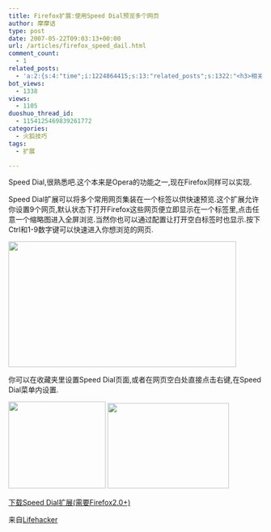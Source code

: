 ```yaml
---
title: Firefox扩展:使用Speed Dial预览多个网页
author: 摩摩诘
type: post
date: 2007-05-22T09:03:13+00:00
url: /articles/firefox_speed_dail.html
comment_count:
  - 1
related_posts:
  - 'a:2:{s:4:"time";i:1224864415;s:13:"related_posts";s:1322:"<h3>相关日志</h3><ul class="related_post"><li><a href="http://www.digglife.cn/articles/firefox-addons-weekly-issue3.html" title="一周Firefox扩展推荐-第三辑">一周Firefox扩展推荐-第三辑</a></li><li><a href="http://www.digglife.cn/articles/firefox-addons-weekly-issue2.html" title="一周Firefox扩展推荐-第二辑">一周Firefox扩展推荐-第二辑</a></li><li><a href="http://www.digglife.cn/articles/firefox-addons-weekly-issue1.html" title="一周Firefox扩展推荐-第一辑">一周Firefox扩展推荐-第一辑</a></li><li><a href="http://www.digglife.cn/articles/social-web-firefox-yoono.html" title="社会化浏览器扩展Yoono">社会化浏览器扩展Yoono</a></li><li><a href="http://www.digglife.cn/articles/add-google-toolbar-functions-firefox3.html" title="给Firefox 3添加Google Toolbar的功能">给Firefox 3添加Google Toolbar的功能</a></li><li><a href="http://www.digglife.cn/articles/clean-up-desktop-improve-productivity-2.html" title="彻底清空桌面,让启动程序更加高效Part.2">彻底清空桌面,让启动程序更加高效Part.2</a></li><li><a href="http://www.digglife.cn/articles/clean-up-desktop-improve-productivity-1.html" title="彻底清空桌面,让启动程序更加高效Part.1">彻底清空桌面,让启动程序更加高效Part.1</a></li></ul>";}'
bot_views:
  - 1338
views:
  - 1105
duoshuo_thread_id:
  - 1154125469839261772
categories:
  - 火狐技巧
tags:
  - 扩展

---
```

Speed Dial,很熟悉吧.这个本来是Opera的功能之一,现在Firefox同样可以实现.

Speed Dial扩展可以将多个常用网页集装在一个标签以供快速预览.这个扩展允许你设置9个网页,默认状态下打开Firefox这些网页便立即显示在一个标签里,点击任意一个缩略图进入全屏浏览.当然你也可以通过配置让打开空白标签时也显示.按下Ctrl和1-9数字键可以快速进入你想浏览的网页.

<a atomicselection="true" href="https://www.digglife.net/wp-content/uploads/3/379/2007/05/windowslivewriterfirefoxspeeddial-d354speeddial34.png"><img width="450" src="http://digglife.qiniudn.com/wp-content/uploads/3/379/2007/05/windowslivewriterfirefoxspeeddial-d354speeddial-thumb13.png" height="249" /></a>

你可以在收藏夹里设置Speed Dial页面,或者在网页空白处直接点击右键,在Speed Dial菜单内设置.

<a atomicselection="true" href="https://www.digglife.net/wp-content/uploads/3/379/2007/05/windowslivewriterfirefoxspeeddial-d354set-speed-dail72.png"><img width="192" src="http://digglife.qiniudn.com/wp-content/uploads/3/379/2007/05/windowslivewriterfirefoxspeeddial-d354set-speed-dail-thumb31.png" height="172" /></a> <a atomicselection="true" href="https://www.digglife.net/wp-content/uploads/3/379/2007/05/windowslivewriterfirefoxspeeddial-d354set-speed-dail221.png"><img width="240" src="http://digglife.qiniudn.com/wp-content/uploads/3/379/2007/05/windowslivewriterfirefoxspeeddial-d354set-speed-dail2-thumb1.png" height="169" /></a>

<a target="_blank" href="https://addons.mozilla.org/en-US/firefox/addon/4810">下载Speed Dial扩展(需要Firefox2.0+)</a>

来自<a target="_blank" href="http://www.lifehacker.com/">Lifehacker</a>